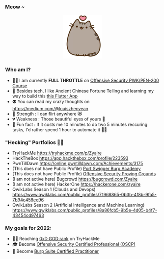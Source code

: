 ### Meow ~

<p align="center">
  <img src="kitten.png">
</p>

### Who am I?

- 👨‍💻 I am currently **FULL THROTTLE** on [Offensive Security PWK/PEN-200 Course](https://www.offensive-security.com/pwk-oscp/) <!--- maintaining [that Trading Bot](https://github.com/zyairelai/futures-hero) -->
- 🔮 Besides tech, I like Ancient Chinese Fortune Telling and learning my way to build this [this Flutter App](https://github.com/zyairelai/ching-chong-calculator)
- 👽 You can read my crazy thoughts on https://medium.com/@louiszhenyean 
- 💪 Strength : I can flirt anywhere 😻
- 💔 Weakness : Those beautiful eyes of yours 🥺
- 🦄 Fun fact : If it costs me 10 minutes to do two 5 minutes reccuring tasks, I'd rather spend 1 hour to automate it 🕺🏼

### "Hecking" Portfolios 👨‍💻
- TryHackMe https://tryhackme.com/p/Zyaire
- HackTheBox https://app.hackthebox.com/profile/223593
- PwnTillDawn https://online.pwntilldawn.com/Achievements/3175
- (This does not have Public Profile) [Port Swigger Burp Academy](https://portswigger.net/web-security/dashboard) 
- (This does not have Public Profile) [Offensive Security Proving Grounds](https://www.offensive-security.com/labs/)
- (I am not active here) Bugcrowd https://bugcrowd.com/Zyaire 
- (I am not active here) HackerOne https://hackerone.com/zyaire
- QwikLabs Season 1 (Clouds and Devops) https://www.qwiklabs.com/public_profiles/71968865-0b3b-4f8b-9fa5-7b94c458ee96
- QwikLabs Season 2 (Artificial Intelligence and Machine Learning) https://www.qwiklabs.com/public_profiles/8a86fcb5-9b5e-4d05-b4f7-43454cd97463

### My goals for 2022:
- 👨‍💻 Reaching [0xD GOD rank](https://docs.tryhackme.com/docs/general/tryhackme-levels/) on TryHackMe 
- 🎓 Become [Offensive Security Certified Professional (OSCP)](https://www.offensive-security.com/offsec/what-it-means-to-be-oscp/)
- 🐞 Become [Burp Suite Certified Practitioner](https://portswigger.net/web-security/certification)
